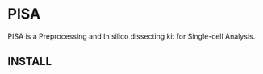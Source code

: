 # PISA

PISA is a Preprocessing and In silico dissecting kit for Single-cell Analysis.

## INSTALL

